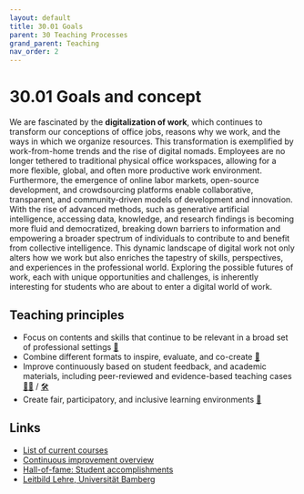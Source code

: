```yaml
---
layout: default
title: 30.01 Goals
parent: 30 Teaching Processes
grand_parent: Teaching
nav_order: 2
---
```


# 30.01 Goals and concept

<!-- 
## Why are we here?
-->

We are fascinated by the **digitalization of work**, which continues to transform our conceptions of office jobs, reasons why we work, and the ways in which we organize resources.
This transformation is exemplified by work-from-home trends and the rise of digital nomads.
Employees are no longer tethered to traditional physical office workspaces, allowing for a more flexible, global, and often more productive work environment.
Furthermore, the emergence of online labor markets, open-source development, and crowdsourcing platforms enable collaborative, transparent, and community-driven models of development and innovation.
With the rise of advanced methods, such as generative artificial intelligence, accessing data, knowledge, and research findings is becoming more fluid and democratized, breaking down barriers to information and empowering a broader spectrum of individuals to contribute to and benefit from collective intelligence.
This dynamic landscape of digital work not only alters how we work but also enriches the tapestry of skills, perspectives, and experiences in the professional world.
Exploring the possible futures of work, each with unique opportunities and challenges, is inherently interesting for students who are about to enter a digital world of work.

## Teaching principles

- Focus on contents and skills that continue to be relevant in a broad set of professional settings [🚀](https://digital-work-lab.github.io/handbook/docs/10-lab/10_processes/10.01.goals.html#-impact-in-research-teaching-and-practice)
- Combine different formats to inspire, evaluate, and co-create [🚀](https://digital-work-lab.github.io/handbook/docs/10-lab/10_processes/10.01.goals.html#-impact-in-research-teaching-and-practice)
- Improve continuously based on student feedback, and academic materials, including peer-reviewed and evidence-based teaching cases [🧑‍🎓️](https://digital-work-lab.github.io/handbook/docs/10-lab/10_processes/10.01.goals.html#%EF%B8%8F-continuous-learning) / [🛠️](https://digital-work-lab.github.io/handbook/docs/10-lab/10_processes/10.01.goals.html#%EF%B8%8F-rigor-reliability-and-reproducibility)
- Create fair, participatory, and inclusive learning environments [🙏](https://digital-work-lab.github.io/handbook/docs/10-lab/10_processes/10.01.goals.html#-support-participation-and-diversity)

## Links

- [List of current courses](30.02.courses.html)
- [Continuous improvement overview](30.22.improvements.html)
- [Hall-of-fame: Student accomplishments](30.41.hall_of_fame.html)
- [Leitbild Lehre, Universität Bamberg](https://www.uni-bamberg.de/lehre/verstaendnis-von-lehre/leitbild/)

<!--
TODO:

- co-create: make a useful/visible impact (instead of archiving paper)

- Explain the principles
- Refer to the roles of teachers/teaching assistants, students
- Expectations (student preparation)?

Notes:

- inspire, develop, and evaluate students / Create settings in which we *work with* students and
- Focus: synthesizing, selecting, assessing, recommending

Our goal is to ...
create learning environments that afford  ... and effective learning experience 

-->
